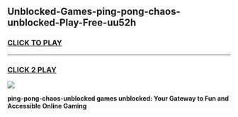 
## Unblocked-Games-ping-pong-chaos-unblocked-Play-Free-uu52h
<h3>
<a href="https://premium76.site?title=ping-pong-chaos-unblocked&ref=12A">CLICK TO PLAY</a></h3>
<hr>

<h3>
<a href="https://premium76.site?title=ping-pong-chaos-unblocked&ref=12A">CLICK 2 PLAY</a>
  
</h3>

<a href="https://premium76.site?title=ping-pong-chaos-unblocked&ref=12A"><img src="https://clearcache.store/games.png"></a>


**ping-pong-chaos-unblocked games unblocked: Your Gateway to Fun and Accessible Online Gaming**
